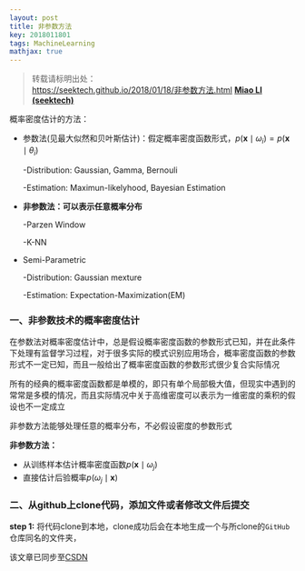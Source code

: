 ```yaml
---
layout: post
title: 非参数方法
key: 2018011801
tags: MachineLearning
mathjax: true
---
```


>转载请标明出处：  
>https://seektech.github.io/2018/01/18/非参数方法.html [**Miao LI (seektech)**](https://seektech.github.io/2018/01/18/非参数方法.html)


概率密度估计的方法：

- 参数法(见最大似然和贝叶斯估计)：假定概率密度函数形式，$p(\mathbf{x} \mid \omega_i) = p(\mathbf{x} \mid \theta_i)$

  -Distribution: Gaussian, Gamma, Bernouli

  -Estimation: Maximun-likelyhood, Bayesian Estimation

- **非参数法：可以表示任意概率分布**

  -Parzen Window

  -K-NN

- Semi-Parametric

  -Distribution: Gaussian mexture

  -Estimation: Expectation-Maximization(EM)

### [](#header-1)一、非参数技术的概率密度估计

在参数法对概率密度估计中，总是假设概率密度函数的参数形式已知，并在此条件下处理有监督学习过程，对于很多实际的模式识别应用场合，概率密度函数的参数形式不一定已知，而且一般给出了概率密度函数的参数形式很少复合实际情况

所有的经典的概率密度函数都是单模的，即只有单个局部极大值，但现实中遇到的常常是多模的情况，而且实际情况中关于高维密度可以表示为一维密度的乘积的假设也不一定成立

非参数方法能够处理任意的概率分布，不必假设密度的参数形式

**非参数方法：**

- 从训练样本估计概率密度函数$p(\mathbf{x} \mid \omega_j)$
- 直接估计后验概率$p( \omega_j \mid \mathbf{x} )$

### [](#header-2)二、从github上clone代码，添加文件或者修改文件后提交

**step 1:** 将代码clone到本地，clone成功后会在本地生成一个与所clone的`GitHub`仓库同名的文件夹，

该文章已同步至[CSDN](http://blog.csdn.net/u013413471/article/)  
